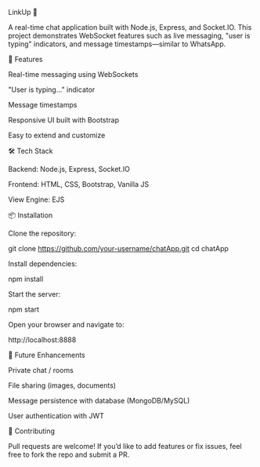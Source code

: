 LinkUp 💬

A real-time chat application built with Node.js, Express, and Socket.IO.
This project demonstrates WebSocket features such as live messaging, "user is typing" indicators, and message timestamps—similar to WhatsApp.

🚀 Features

Real-time messaging using WebSockets

"User is typing..." indicator

Message timestamps

Responsive UI built with Bootstrap

Easy to extend and customize

🛠️ Tech Stack

Backend: Node.js, Express, Socket.IO

Frontend: HTML, CSS, Bootstrap, Vanilla JS

View Engine: EJS

📦 Installation

Clone the repository:

git clone https://github.com/your-username/chatApp.git
cd chatApp


Install dependencies:

npm install


Start the server:

npm start


Open your browser and navigate to:

http://localhost:8888


🔮 Future Enhancements

Private chat / rooms

File sharing (images, documents)

Message persistence with database (MongoDB/MySQL)

User authentication with JWT

🤝 Contributing

Pull requests are welcome!
If you’d like to add features or fix issues, feel free to fork the repo and submit a PR.
